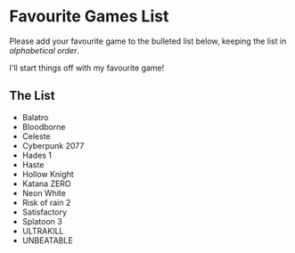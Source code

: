 # Favourite Games List

Please add your favourite game to the bulleted list below, keeping the list in *alphabetical order*.

I'll start things off with my favourite game!

## The List

* Balatro
* Bloodborne
* Celeste
* Cyberpunk 2077
* Hades 1
* Haste
* Hollow Knight
* Katana ZERO
* Neon White
* Risk of rain 2
* Satisfactory
* Splatoon 3
* ULTRAKILL
* UNBEATABLE